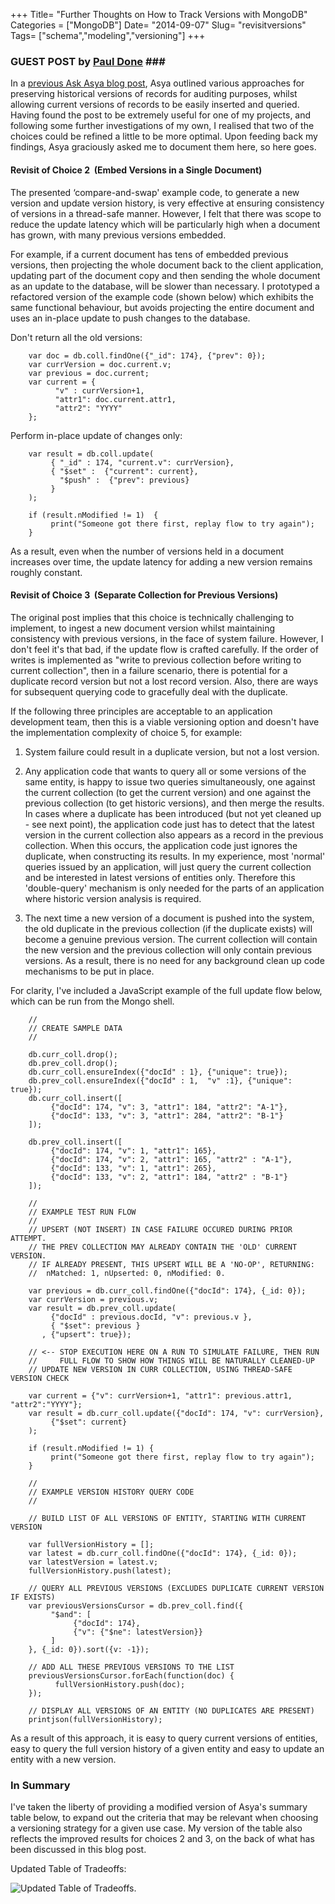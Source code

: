 +++
Title= "Further Thoughts on How to Track Versions with MongoDB"
Categories = ["MongoDB"]
Date= "2014-09-07"
Slug= "revisitversions"
Tags= ["schema","modeling","versioning"]
+++


### GUEST POST by [Paul Done](http://pauldone.blogspot.co.uk/) ###

In a [previous Ask Asya blog post](http://askasya.com/post/trackversions),
Asya outlined various approaches for preserving historical versions of records for auditing purposes, whilst allowing current versions of records to be easily inserted and queried. Having found the post to be extremely useful for one of my projects, and following some further investigations of my own, I realised that two of the choices could be refined a little to be more optimal. Upon feeding back my findings, Asya graciously asked me to document them here, so here goes.

#### Revisit of Choice 2  (Embed Versions in a Single Document) ####

The presented ‘compare-and-swap' example code, to generate a new version and update version history, is very effective at ensuring consistency of versions in a thread-safe manner. However, I felt that there was scope
to reduce the update latency which will be particularly high when a document has grown, with many previous versions embedded.

For example, if a current document has tens of embedded previous versions, then projecting the whole document back to the client application, updating part of the document copy and then sending the whole document as an update to the database, will be slower than necessary. I prototyped a refactored version of the example code (shown below) which exhibits the same functional behaviour, but avoids projecting the entire document and uses an in-place update to push changes to the database.

Don't return all the old versions:

        var doc = db.coll.findOne({"_id": 174}, {"prev": 0});  
        var currVersion = doc.current.v;
        var previous = doc.current;
        var current = {
              "v" : currVersion+1,
              "attr1": doc.current.attr1,
              "attr2": "YYYY"
        };

Perform in-place update of changes only: 

        var result = db.coll.update(
             { "_id" : 174, "current.v": currVersion},
             { "$set" :  {"current": current},
               "$push" :  {"prev": previous}
             }
        );

        if (result.nModified != 1)  {
             print("Someone got there first, replay flow to try again");
        }

As a result, even when the number of versions held in a document
increases over time, the update latency for adding a new version remains roughly constant.


#### Revisit of Choice 3  (Separate Collection for Previous Versions) ####

The original post implies that this choice is technically challenging to implement, to ingest a new document version whilst maintaining consistency with previous versions, in the face of system failure.  However, I don't feel it's that bad, if the update flow is crafted carefully. If the order of writes is implemented as "write to previous collection before writing to current collection", then in a failure scenario, there is potential for a duplicate record version but not a lost record version. Also, there are ways for subsequent querying code to gracefully deal with the duplicate.

If the following three principles are acceptable to an application development team, then this is a viable versioning option and doesn't have the implementation complexity of choice 5, for example:


1.  System failure could result in a duplicate version, but not a lost version.

2.  Any application code that wants to query all or some versions of the same entity, is happy to issue two queries simultaneously, one against the current collection (to get the current version) and one against the previous collection (to get historic versions), and then merge the results. In cases where a duplicate has been introduced (but not yet cleaned up - see next point), the application code just has to detect that the latest version in the current collection also appears as a record in the previous collection. When this occurs, the application code just ignores the duplicate, when constructing its results. In my experience, most 'normal' queries issued by an application, will just query the current collection and be interested in latest versions of entities only. Therefore this 'double-query' mechanism is only needed for the parts of an application where historic version analysis is required.

3.  The next time a new version of a document is pushed into the system, the old duplicate in the previous collection (if the duplicate exists) will become a genuine previous version. The current collection will contain the new version and the previous collection will only contain previous versions. As a result, there is no need for any background clean up code mechanisms to be put in place.

For clarity, I've included a JavaScript example of the full update flow below, which can be run from the Mongo shell.

        //
        // CREATE SAMPLE DATA
        //

        db.curr_coll.drop();
        db.prev_coll.drop();
        db.curr_coll.ensureIndex({"docId" : 1}, {"unique": true});
        db.prev_coll.ensureIndex({"docId" : 1,  "v" :1}, {"unique": true});
        db.curr_coll.insert([
             {"docId": 174, "v": 3, "attr1": 184, "attr2": "A-1"},
             {"docId": 133, "v": 3, "attr1": 284, "attr2": "B-1"}
        ]);

        db.prev_coll.insert([
             {"docId": 174, "v": 1, "attr1": 165},
             {"docId": 174, "v": 2, "attr1": 165, "attr2" : "A-1"},
             {"docId": 133, "v": 1, "attr1": 265},
             {"docId": 133, "v": 2, "attr1": 184, "attr2" : "B-1"}
        ]);

        //
        // EXAMPLE TEST RUN FLOW 
        //
        // UPSERT (NOT INSERT) IN CASE FAILURE OCCURED DURING PRIOR ATTEMPT.
        // THE PREV COLLECTION MAY ALREADY CONTAIN THE 'OLD' CURRENT VERSION.
        // IF ALREADY PRESENT, THIS UPSERT WILL BE A 'NO-OP', RETURNING:
        //  nMatched: 1, nUpserted: 0, nModified: 0.

        var previous = db.curr_coll.findOne({"docId": 174}, {_id: 0});
        var currVersion = previous.v;
        var result = db.prev_coll.update(
             {"docId" : previous.docId, "v": previous.v },
             { "$set": previous }
           , {"upsert": true});

        // <-- STOP EXECUTION HERE ON A RUN TO SIMULATE FAILURE, THEN RUN
        //     FULL FLOW TO SHOW HOW THINGS WILL BE NATURALLY CLEANED-UP
        // UPDATE NEW VERSION IN CURR COLLECTION, USING THREAD-SAFE VERSION CHECK

        var current = {"v": currVersion+1, "attr1": previous.attr1, "attr2":"YYYY"};
        var result = db.curr_coll.update({"docId": 174, "v": currVersion},
             {"$set": current}
        );

        if (result.nModified != 1) {
             print("Someone got there first, replay flow to try again");
        }

        //
        // EXAMPLE VERSION HISTORY QUERY CODE
        //

        // BUILD LIST OF ALL VERSIONS OF ENTITY, STARTING WITH CURRENT VERSION

        var fullVersionHistory = [];
        var latest = db.curr_coll.findOne({"docId": 174}, {_id: 0});
        var latestVersion = latest.v;
        fullVersionHistory.push(latest);

        // QUERY ALL PREVIOUS VERSIONS (EXCLUDES DUPLICATE CURRENT VERSION IF EXISTS)
        var previousVersionsCursor = db.prev_coll.find({
             "$and": [
                  {"docId": 174},
                  {"v": {"$ne": latestVersion}}
             ]
        }, {_id: 0}).sort({v: -1});

        // ADD ALL THESE PREVIOUS VERSIONS TO THE LIST
        previousVersionsCursor.forEach(function(doc) {
              fullVersionHistory.push(doc);
        });

        // DISPLAY ALL VERSIONS OF AN ENTITY (NO DUPLICATES ARE PRESENT)
        printjson(fullVersionHistory);

As a result of this approach, it is easy to query current versions of entities, easy to query the full version history of a given entity and easy to update an entity with a new version.

### In Summary ###

I've taken the liberty of providing a modified version of Asya's summary table below, to expand out the criteria that may be relevant when choosing a versioning strategy for a given use case. My version of the table also reflects the improved results for choices 2 and 3, on the back of what has been discussed in this blog post.

Updated Table of Tradeoffs:


![Updated Table of Tradeoffs][utable].

[utable]: https://dl.dropboxusercontent.com/u/35111849/table.png


